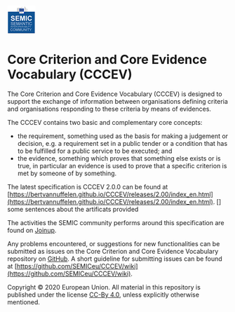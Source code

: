 ![SEMIC Core Vocabulary](/images/semic-icon-small.png)

# Core Criterion and Core Evidence Vocabulary (CCCEV)

The Core Criterion and Core Evidence Vocabulary (CCCEV) is designed to support the exchange of information between organisations defining criteria and organisations responding to these criteria by means of evidences.

The CCCEV contains two basic and complementary core concepts:

* the requirement, something used as the basis for making a judgement or decision, e.g. a requirement set in a public tender or a condition that has to be fulfilled for a public service to be executed; and
* the evidence, something which proves that something else exists or is true, in particular an evidence is used to prove that a specific criterion is met by someone of by something.

The latest specification is CCCEV 2.0.0 can be found at [https://bertvannuffelen.github.io/CCCEV/releases/2.00/index_en.html](https://bertvannuffelen.github.io/CCCEV/releases/2.00/index_en.html). 
 [] some sentences about the artificats provided 

The activities the SEMIC community performs around this specification are found on [Joinup](https://joinup.ec.europa.eu/collection/semantic-interoperability-community-semic/solution/core-criterion-and-core-evidence-vocabulary). 

Any problems encountered, or suggestions for new functionalities can be submitted as issues on the Core Criterion and Core Evidence Vocabulary repository on [GitHub](https://github.com/SEMICeu/CCCEV/issues). A short guideline for submitting issues can be found at [https://github.com/SEMICeu/CCCEV/wiki](https://github.com/SEMICeu/CCCEV/wiki).



Copyright © 2020 European Union. All material in this repository is published under the license [CC-By 4.0](https://creativecommons.org/licenses/by/4.0/), unless explicitly otherwise mentioned.


